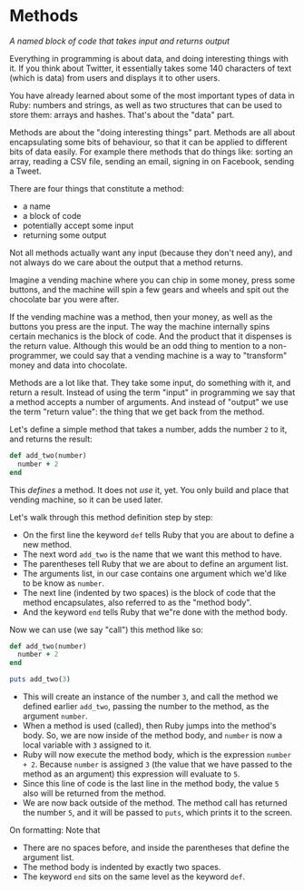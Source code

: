 # Methods

*A named block of code that takes input and returns output*

Everything in programming is about data, and doing interesting things with it.
If you think about Twitter, it essentially takes some 140 characters of text
(which is data) from users and displays it to other users.

You have already learned about some of the most important types of data in
Ruby: numbers and strings, as well as two structures that can be used to store
them: arrays and hashes. That's about the "data" part.

Methods are about the "doing interesting things" part. Methods are all about
encapsulating some bits of behaviour, so that it can be applied to different
bits of data easily. For example there methods that do things like: sorting an
array, reading a CSV file, sending an email, signing in on Facebook, sending
a Tweet.

There are four things that constitute a method:

* a name
* a block of code
* potentially accept some input
* returning some output

Not all methods actually want any input (because they don't need any), and not
always do we care about the output that a method returns.

Imagine a vending machine where you can chip in some money, press some buttons,
and the machine will spin a few gears and wheels and spit out the chocolate bar
you were after.

If the vending machine was a method, then your money, as well as the buttons
you press are the input. The way the machine internally spins certain mechanics
is the block of code. And the product that it dispenses is the return value.
Although this would be an odd thing to mention to a non-programmer, we could
say that a vending machine is a way to "transform" money and data into
chocolate.

Methods are a lot like that. They take some input, do something with it, and
return a result. Instead of using the term "input" in programming we say that
a method accepts a number of arguments. And instead of "output" we use the term
"return value": the thing that we get back from the method.

Let's define a simple method that takes a number, adds the number `2` to it,
and returns the result:

```ruby
def add_two(number)
  number + 2
end
```

This *defines* a method. It does not *use* it, yet. You only build and place
that vending machine, so it can be used later.

Let's walk through this method definition step by step:

* On the first line the keyword `def` tells Ruby that you are about to define a
  new method.
* The next word `add_two` is the name that we want this method to have.
* The parentheses tell Ruby that we are about to define an argument list.
* The arguments list, in our case contains one argument which we'd like to be
  know as `number`.
* The next line (indented by two spaces) is the block of code that the
  method encapsulates, also referred to as the "method body".
* And the keyword `end` tells Ruby that we"re done with the method body.

Now we can use (we say "call") this method like so:

```ruby
def add_two(number)
  number + 2
end

puts add_two(3)
```

* This will create an instance of the number `3`, and call the method we
  defined earlier `add_two`, passing the number to the method, as the argument
  `number`.
* When a method is used (called), then Ruby jumps into the method's body.
  So, we are now inside of the method body, and `number` is now a local
  variable with `3` assigned to it.
* Ruby will now execute the method body, which is the expression `number + 2`.
  Because `number` is assigned `3` (the value that we have passed to the method
  as an argument) this expression will evaluate to `5`.
* Since this line of code is the last line in the method body, the value `5`
  also will be returned from the method.
* We are now back outside of the method. The method call has returned the
  number `5`, and it will be passed to `puts`, which prints it to the screen.

On formatting: Note that

* There are no spaces before, and inside the parentheses that define the
  argument list.
* The method body is indented by exactly two spaces.
* The keyword `end` sits on the same level as the keyword `def`.
